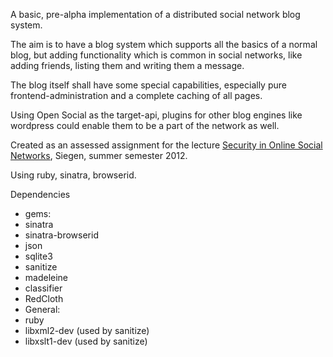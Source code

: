 A basic, pre-alpha implementation of a distributed social network blog system.

The aim is to have a blog system which supports all the basics of a
normal blog, but adding functionality which is common in social 
networks, like adding friends, listing them and writing them a message.

The blog itself shall have some special capabilities, especially pure
frontend-administration and a complete caching of all pages.

Using Open Social as the target-api, plugins for other blog engines like
wordpress could enable them to be a part of the network as well.

Created as an assessed assignment for the lecture [Security in Online Social Networks](http://www.uni-siegen.de/fb5/itsec/lehre/ss12/sec-osn-ss12/index.html), Siegen, summer semester 2012.

Using ruby, sinatra, browserid.

Dependencies
 * gems:
  * sinatra
  * sinatra-browserid
  * json
  * sqlite3
  * sanitize
  * madeleine
  * classifier
  * RedCloth
 * General:
  * ruby
  * libxml2-dev (used by sanitize) 
  * libxslt1-dev (used by sanitize)
    
